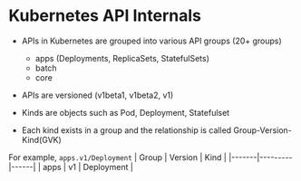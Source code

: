 # Kubernetes API Internals

- APIs in Kubernetes are grouped into various API groups (20+ groups)

    - apps (Deployments, ReplicaSets, StatefulSets)
    - batch
    - core

- APIs are versioned (v1beta1, v1beta2, v1)
- Kinds are objects such as Pod, Deployment, Statefulset
- Each kind exists in a group and the relationship is called Group-Version-Kind(GVK)

For example, `apps.v1/Deployment`
| Group | Version | Kind |
|-------|---------|------|
| apps  |    v1   | Deployment |